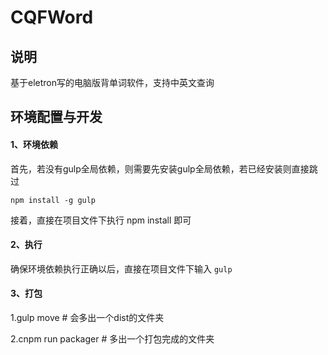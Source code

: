 # CQFWord
## 说明

  基于eletron写的电脑版背单词软件，支持中英文查询

## 环境配置与开发

#### 1、环境依赖
  首先，若没有gulp全局依赖，则需要先安装gulp全局依赖，若已经安装则直接跳过
    
  `npm install -g gulp`
    
  接着，直接在项目文件下执行 npm install 即可
  
#### 2、执行

  确保环境依赖执行正确以后，直接在项目文件下输入 `gulp`
  
#### 3、打包
 
  1.gulp move # 会多出一个dist的文件夹
  
  2.cnpm run packager # 多出一个打包完成的文件夹
  
  
